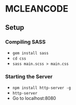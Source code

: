 # MCLEANCODE

## Setup

### Compiling SASS
- `gem install sass`
- `cd css`
- `sass main.scss > main.css`

### Starting the Server
- `npm install http-server -g`
- `http-server`
- Go to localhost:8080
